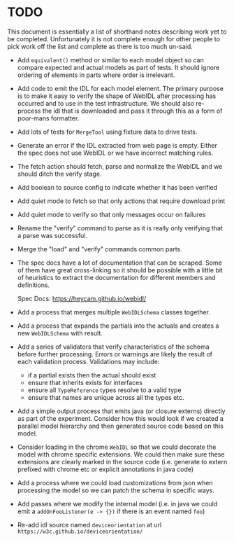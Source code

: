# TODO

This document is essentially a list of shorthand notes describing work yet to be completed.
Unfortunately it is not complete enough for other people to pick work off the list and
complete as there is too much un-said.

* Add `equivalent()` method or similar to each model object so can compare expected and actual models as part of tests. It should ignore ordering of elements in parts where order is irrelevant.

* Add code to emit the IDL for each model element. The primary purpose is to make it easy to verify the shape
  of WebIDL after processing has occurred and to use in the test infrastructure. We should also re-process the
  idl that is downloaded and pass it through this as a form of poor-mans formatter.

* Add lots of tests for `MergeTool` using fixture data to drive tests.

* Generate an error if the IDL extracted from web page is empty. Either the spec does not use WebIDL or we have incorrect matching rules.

* The fetch action should fetch, parse and normalize the WebIDL and we should ditch the verify stage. 

* Add boolean to source config to indicate whether it has been verified

* Add quiet mode to fetch so that only actions that require download print

* Add quiet mode to verify so that only messages occur on failures

* Rename the "verify" command to parse as it is really only verifying that a parse was successful.

* Merge the "load" and "verify" commands common parts.

* The spec docs have a lot of documentation that can be scraped. Some of them have great cross-linking
  so it should be possible with a little bit of heuristics to extract the documentation for different
  members and definitions.

  Spec Docs: https://heycam.github.io/webidl/

* Add a process that merges multiple `WebIDLSchema` classes together.

* Add a process that expands the partials into the actuals and creates a new `WebIDLSchema` with result.

* Add a series of validators that verify characteristics of the schema before further processing. Errors or
  warnings are likely the result of each validation process. Validations may include:
  - if a partial exists then the actual should exist
  - ensure that inherits exists for interfaces
  - ensure all `TypeReference` types resolve to a valid type
  - ensure that names are unique across all the types
  etc.

* Add a simple output process that emits java (or closure externs) directly as part of the experiment. Consider
  how this would look if we created a parallel model hierarchy and then generated source code based on this model.

* Consider loading in the chrome `WebIDL` so that we could decorate the model with chrome specific extensions.
  We could then make sure these extensions are clearly marked in the source code (i.e. generate to extern prefixed
  with chrome etc or explicit annotations in java code)

* Add a process where we could load customizations from json when processing the model so we can patch the schema
  in specific ways.

* Add passes where we modify the internal model (i.e. in java we could emit a `addOnFooListener(e -> {})` if there
  is an event named `foo`)

* Re-add idl source named `deviceorientation` at url `https://w3c.github.io/deviceorientation/`
